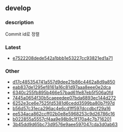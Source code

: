 ## develop
### description
Commit id로 정렬

### Latest
- [e7522208dede542a1bbb1e53227cc93821ed1a71](docs/develop/e7522208dede542a1bbb1e53227cc93821ed1a71/index.md)
<!-- Latest -->

### Other
- [d17c485354741a557d9dee21b86c4462a8d9a850](docs/develop/d17c485354741a557d9dee21b86c4462a8d9a850/index.md)
- [eab837de1295ef8161a16c81d97aaa8eee0e2dca](docs/develop/eab837de1295ef8161a16c81d97aaa8eee0e2dca/index.md)
- [6340c255fb895b466e57bad61fe87eb5f506a0fd](docs/develop/6340c255fb895b466e57bad61fe87eb5f506a0fd/index.md)
- [7445a0654f30b5caeeedee07bda6893ec144d272](7445a0654f30b5caeeedee07bda6893ec144d272/index.md)
- [6252e3ce6e7525fd5381d6cedd3599ba80b7f97d](6252e3ce6e7525fd5381d6cedd3599ba80b7f97d/index.md)
- [b56d57c31eca296ac4e6cd1ff597dccdbcf29a16](b56d57c31eca296ac4e6cd1ff597dccdbcf29a16/index.md)
- [ee534aca862ccff02b0e8e5968253c9d26786c16](ee534aca862ccff02b0e8e5968253c9d26786c16/index.md)
- [b022855a5557cf4aa9e98b9c1f170a4c7b716201](b022855a5557cf4aa9e98b9c1f170a4c7b716201/index.md)
- [3b45dd9d65bc73d9576e9aee597047cda3d0ab63](3b45dd9d65bc73d9576e9aee597047cda3d0ab63/index.md)
<!-- Latest -->
